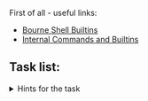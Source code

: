 First of all - useful links:

- [Bourne Shell Builtins](https://www.gnu.org/savannah-checkouts/gnu/bash/manual/bash.html#Bourne-Shell-Builtins)
- [Internal Commands and Builtins](https://tldp.org/LDP/abs/html/internal.html)

Task list:
- 

<details><summary>Hints for the task</summary>
<pre>
  $ 
</pre>
</details>
